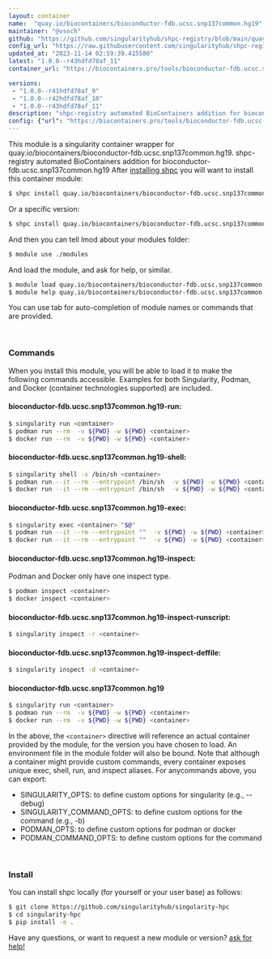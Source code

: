 ```yaml
---
layout: container
name:  "quay.io/biocontainers/bioconductor-fdb.ucsc.snp137common.hg19"
maintainer: "@vsoch"
github: "https://github.com/singularityhub/shpc-registry/blob/main/quay.io/biocontainers/bioconductor-fdb.ucsc.snp137common.hg19/container.yaml"
config_url: "https://raw.githubusercontent.com/singularityhub/shpc-registry/main/quay.io/biocontainers/bioconductor-fdb.ucsc.snp137common.hg19/container.yaml"
updated_at: "2023-11-14 02:59:39.415580"
latest: "1.0.0--r43hdfd78af_11"
container_url: "https://biocontainers.pro/tools/bioconductor-fdb.ucsc.snp137common.hg19"

versions:
 - "1.0.0--r41hdfd78af_9"
 - "1.0.0--r42hdfd78af_10"
 - "1.0.0--r43hdfd78af_11"
description: "shpc-registry automated BioContainers addition for bioconductor-fdb.ucsc.snp137common.hg19"
config: {"url": "https://biocontainers.pro/tools/bioconductor-fdb.ucsc.snp137common.hg19", "maintainer": "@vsoch", "description": "shpc-registry automated BioContainers addition for bioconductor-fdb.ucsc.snp137common.hg19", "latest": {"1.0.0--r43hdfd78af_11": "sha256:bcde86ee9650f7c3ffbe9587d505d152e38ff9e6072d8e8afdacf95101a6f5cc"}, "tags": {"1.0.0--r41hdfd78af_9": "sha256:604eb1278b8dd555b27888c93c4d9ca0ece8e999863b9f33f852a616340616d9", "1.0.0--r42hdfd78af_10": "sha256:76396c0a1c5a414d4e94b312a3b21cf48766541824a7b054c9d6d2506b272292", "1.0.0--r43hdfd78af_11": "sha256:bcde86ee9650f7c3ffbe9587d505d152e38ff9e6072d8e8afdacf95101a6f5cc"}, "docker": "quay.io/biocontainers/bioconductor-fdb.ucsc.snp137common.hg19"}
---
```


This module is a singularity container wrapper for quay.io/biocontainers/bioconductor-fdb.ucsc.snp137common.hg19.
shpc-registry automated BioContainers addition for bioconductor-fdb.ucsc.snp137common.hg19
After [installing shpc](#install) you will want to install this container module:


```bash
$ shpc install quay.io/biocontainers/bioconductor-fdb.ucsc.snp137common.hg19
```

Or a specific version:

```bash
$ shpc install quay.io/biocontainers/bioconductor-fdb.ucsc.snp137common.hg19:1.0.0--r43hdfd78af_11
```

And then you can tell lmod about your modules folder:

```bash
$ module use ./modules
```

And load the module, and ask for help, or similar.

```bash
$ module load quay.io/biocontainers/bioconductor-fdb.ucsc.snp137common.hg19/1.0.0--r43hdfd78af_11
$ module help quay.io/biocontainers/bioconductor-fdb.ucsc.snp137common.hg19/1.0.0--r43hdfd78af_11
```

You can use tab for auto-completion of module names or commands that are provided.

<br>

### Commands

When you install this module, you will be able to load it to make the following commands accessible.
Examples for both Singularity, Podman, and Docker (container technologies supported) are included.

#### bioconductor-fdb.ucsc.snp137common.hg19-run:

```bash
$ singularity run <container>
$ podman run --rm  -v ${PWD} -w ${PWD} <container>
$ docker run --rm  -v ${PWD} -w ${PWD} <container>
```

#### bioconductor-fdb.ucsc.snp137common.hg19-shell:

```bash
$ singularity shell -s /bin/sh <container>
$ podman run --it --rm --entrypoint /bin/sh  -v ${PWD} -w ${PWD} <container>
$ docker run --it --rm --entrypoint /bin/sh  -v ${PWD} -w ${PWD} <container>
```

#### bioconductor-fdb.ucsc.snp137common.hg19-exec:

```bash
$ singularity exec <container> "$@"
$ podman run --it --rm --entrypoint ""  -v ${PWD} -w ${PWD} <container> "$@"
$ docker run --it --rm --entrypoint ""  -v ${PWD} -w ${PWD} <container> "$@"
```

#### bioconductor-fdb.ucsc.snp137common.hg19-inspect:

Podman and Docker only have one inspect type.

```bash
$ podman inspect <container>
$ docker inspect <container>
```

#### bioconductor-fdb.ucsc.snp137common.hg19-inspect-runscript:

```bash
$ singularity inspect -r <container>
```

#### bioconductor-fdb.ucsc.snp137common.hg19-inspect-deffile:

```bash
$ singularity inspect -d <container>
```



#### bioconductor-fdb.ucsc.snp137common.hg19

```bash
$ singularity run <container>
$ podman run --rm  -v ${PWD} -w ${PWD} <container>
$ docker run --rm  -v ${PWD} -w ${PWD} <container>
```


In the above, the `<container>` directive will reference an actual container provided
by the module, for the version you have chosen to load. An environment file in the
module folder will also be bound. Note that although a container
might provide custom commands, every container exposes unique exec, shell, run, and
inspect aliases. For anycommands above, you can export:

 - SINGULARITY_OPTS: to define custom options for singularity (e.g., --debug)
 - SINGULARITY_COMMAND_OPTS: to define custom options for the command (e.g., -b)
 - PODMAN_OPTS: to define custom options for podman or docker
 - PODMAN_COMMAND_OPTS: to define custom options for the command

<br>

### Install

You can install shpc locally (for yourself or your user base) as follows:

```bash
$ git clone https://github.com/singularityhub/singularity-hpc
$ cd singularity-hpc
$ pip install -e .
```

Have any questions, or want to request a new module or version? [ask for help!](https://github.com/singularityhub/singularity-hpc/issues)